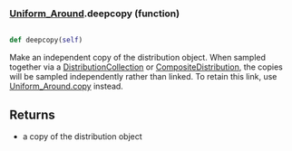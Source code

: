 ### [Uniform_Around](Uniform_Around.md).deepcopy (function)


```py

def deepcopy(self)

```



Make an independent copy of the distribution object.  When sampled together
via a [DistributionCollection](DistributionCollection.md) or [CompositeDistribution](CompositeDistribution.md), the copies
will be sampled independently rather than linked.  To retain this link,
use [Uniform_Around.copy](Uniform_Around.copy.md) instead.

Returns
----------
* a copy of the distribution object

